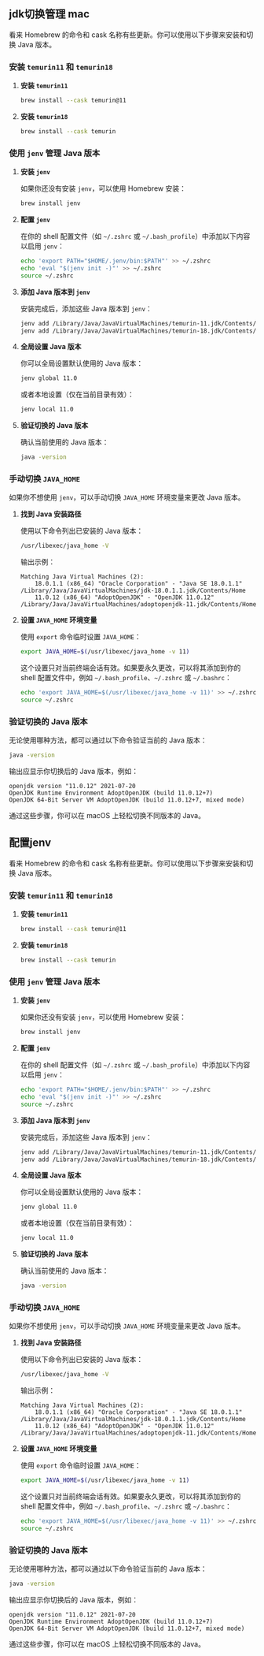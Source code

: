 ## jdk切换管理 mac

看来 Homebrew 的命令和 cask 名称有些更新。你可以使用以下步骤来安装和切换 Java 版本。

### 安装 `temurin11` 和 `temurin18`

1. **安装 `temurin11`**

   ```bash
   brew install --cask temurin@11
   ```

2. **安装 `temurin18`**

   ```bash
   brew install --cask temurin
   ```

### 使用 `jenv` 管理 Java 版本

1. **安装 `jenv`**

   如果你还没有安装 `jenv`，可以使用 Homebrew 安装：

   ```bash
   brew install jenv
   ```

2. **配置 `jenv`**

   在你的 shell 配置文件（如 `~/.zshrc` 或 `~/.bash_profile`）中添加以下内容以启用 `jenv`：

   ```bash
   echo 'export PATH="$HOME/.jenv/bin:$PATH"' >> ~/.zshrc
   echo 'eval "$(jenv init -)"' >> ~/.zshrc
   source ~/.zshrc
   ```

3. **添加 Java 版本到 `jenv`**

   安装完成后，添加这些 Java 版本到 `jenv`：

   ```bash
   jenv add /Library/Java/JavaVirtualMachines/temurin-11.jdk/Contents/Home
   jenv add /Library/Java/JavaVirtualMachines/temurin-18.jdk/Contents/Home
   ```

4. **全局设置 Java 版本**

   你可以全局设置默认使用的 Java 版本：

   ```bash
   jenv global 11.0
   ```

   或者本地设置（仅在当前目录有效）：

   ```bash
   jenv local 11.0
   ```

5. **验证切换的 Java 版本**

   确认当前使用的 Java 版本：

   ```bash
   java -version
   ```

### 手动切换 `JAVA_HOME`

如果你不想使用 `jenv`，可以手动切换 `JAVA_HOME` 环境变量来更改 Java 版本。

1. **找到 Java 安装路径**

   使用以下命令列出已安装的 Java 版本：

   ```bash
   /usr/libexec/java_home -V
   ```

   输出示例：

   ```
   Matching Java Virtual Machines (2):
       18.0.1.1 (x86_64) "Oracle Corporation" - "Java SE 18.0.1.1" /Library/Java/JavaVirtualMachines/jdk-18.0.1.1.jdk/Contents/Home
       11.0.12 (x86_64) "AdoptOpenJDK" - "OpenJDK 11.0.12" /Library/Java/JavaVirtualMachines/adoptopenjdk-11.jdk/Contents/Home
   ```

2. **设置 `JAVA_HOME` 环境变量**

   使用 `export` 命令临时设置 `JAVA_HOME`：

   ```bash
   export JAVA_HOME=$(/usr/libexec/java_home -v 11)
   ```

   这个设置只对当前终端会话有效。如果要永久更改，可以将其添加到你的 shell 配置文件中，例如 `~/.bash_profile`、`~/.zshrc` 或 `~/.bashrc`：

   ```bash
   echo 'export JAVA_HOME=$(/usr/libexec/java_home -v 11)' >> ~/.zshrc
   source ~/.zshrc
   ```

### 验证切换的 Java 版本

无论使用哪种方法，都可以通过以下命令验证当前的 Java 版本：

```bash
java -version
```

输出应显示你切换后的 Java 版本，例如：

```
openjdk version "11.0.12" 2021-07-20
OpenJDK Runtime Environment AdoptOpenJDK (build 11.0.12+7)
OpenJDK 64-Bit Server VM AdoptOpenJDK (build 11.0.12+7, mixed mode)
```

通过这些步骤，你可以在 macOS 上轻松切换不同版本的 Java。




## 配置jenv


看来 Homebrew 的命令和 cask 名称有些更新。你可以使用以下步骤来安装和切换 Java 版本。

### 安装 `temurin11` 和 `temurin18`

1. **安装 `temurin11`**

   ```bash
   brew install --cask temurin@11
   ```

2. **安装 `temurin18`**

   ```bash
   brew install --cask temurin
   ```

### 使用 `jenv` 管理 Java 版本

1. **安装 `jenv`**

   如果你还没有安装 `jenv`，可以使用 Homebrew 安装：

   ```bash
   brew install jenv
   ```

2. **配置 `jenv`**

   在你的 shell 配置文件（如 `~/.zshrc` 或 `~/.bash_profile`）中添加以下内容以启用 `jenv`：

   ```bash
   echo 'export PATH="$HOME/.jenv/bin:$PATH"' >> ~/.zshrc
   echo 'eval "$(jenv init -)"' >> ~/.zshrc
   source ~/.zshrc
   ```

3. **添加 Java 版本到 `jenv`**

   安装完成后，添加这些 Java 版本到 `jenv`：

   ```bash
   jenv add /Library/Java/JavaVirtualMachines/temurin-11.jdk/Contents/Home
   jenv add /Library/Java/JavaVirtualMachines/temurin-18.jdk/Contents/Home
   ```

4. **全局设置 Java 版本**

   你可以全局设置默认使用的 Java 版本：

   ```bash
   jenv global 11.0
   ```

   或者本地设置（仅在当前目录有效）：

   ```bash
   jenv local 11.0
   ```

5. **验证切换的 Java 版本**

   确认当前使用的 Java 版本：

   ```bash
   java -version
   ```

### 手动切换 `JAVA_HOME`

如果你不想使用 `jenv`，可以手动切换 `JAVA_HOME` 环境变量来更改 Java 版本。

1. **找到 Java 安装路径**

   使用以下命令列出已安装的 Java 版本：

   ```bash
   /usr/libexec/java_home -V
   ```

   输出示例：

   ```
   Matching Java Virtual Machines (2):
       18.0.1.1 (x86_64) "Oracle Corporation" - "Java SE 18.0.1.1" /Library/Java/JavaVirtualMachines/jdk-18.0.1.1.jdk/Contents/Home
       11.0.12 (x86_64) "AdoptOpenJDK" - "OpenJDK 11.0.12" /Library/Java/JavaVirtualMachines/adoptopenjdk-11.jdk/Contents/Home
   ```

2. **设置 `JAVA_HOME` 环境变量**

   使用 `export` 命令临时设置 `JAVA_HOME`：

   ```bash
   export JAVA_HOME=$(/usr/libexec/java_home -v 11)
   ```

   这个设置只对当前终端会话有效。如果要永久更改，可以将其添加到你的 shell 配置文件中，例如 `~/.bash_profile`、`~/.zshrc` 或 `~/.bashrc`：

   ```bash
   echo 'export JAVA_HOME=$(/usr/libexec/java_home -v 11)' >> ~/.zshrc
   source ~/.zshrc
   ```

### 验证切换的 Java 版本

无论使用哪种方法，都可以通过以下命令验证当前的 Java 版本：

```bash
java -version
```

输出应显示你切换后的 Java 版本，例如：

```
openjdk version "11.0.12" 2021-07-20
OpenJDK Runtime Environment AdoptOpenJDK (build 11.0.12+7)
OpenJDK 64-Bit Server VM AdoptOpenJDK (build 11.0.12+7, mixed mode)
```

通过这些步骤，你可以在 macOS 上轻松切换不同版本的 Java。